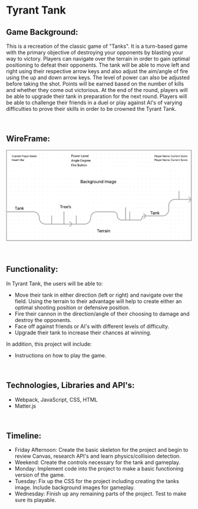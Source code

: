 # Tyrant Tank
<!--- (Teeny Tiny Tank) --->

## Game Background:

This is a recreation of the classic game of "Tanks". It is a turn-based game with the primary objective of destroying your opponents by blasting your way to victory. Players can navigate over the terrain in order to gain optimal positioning to defeat their opponents. The tank will be able to move left and right using their respective arrow keys and also adjust the aim/angle of fire using the up and down arrow keys. The level of power can also be adjusted before taking the shot. Points will be earned based on the number of kills and whether they come out victorious. At the end of the round, players will be able to upgrade their tank in preparation for the next round. Players will be able to challenge their friends in a duel or play against AI's of varying difficulties to prove their skills in order to be crowned the Tyrant Tank.

&emsp;


## WireFrame:

![Alt text](game_overview.png)
<!--- ![alt text]("./game_overview.png") --->

&emsp;


## Functionality:

In Tyrant Tank, the users will be able to:
* Move their tank in either direction (left or right) and navigate over the field. Using the terrain to their advantage will help to create either an optimal shooting position or defensive position.
* Fire their cannon in the direction/angle of their choosing to damage and destroy the opponents.
* Face off against friends or AI's with different levels of difficulty.
* Upgrade their tank to increase their chances at winning.
    

In addition, this project will include:
* Instructions on how to play the game.

&emsp;

## Technologies, Libraries and API's:

* Webpack, JavaScript, CSS, HTML
* Matter.js

&emsp;

## Timeline:

* Friday Afternoon: Create the basic skeleton for the project and begin to review Canvas, research API's and learn physics/collision detection.
* Weekend: Create the controls necessary for the tank and gameplay.
* Monday: Implement code into the project to make a basic functioning version of the game.
* Tuesday: Fix up the CSS for the project including creating the tanks image. Include background images for gameplay.
* Wednesday: Finish up any remaining parts of the project. Test to make sure its playable.
